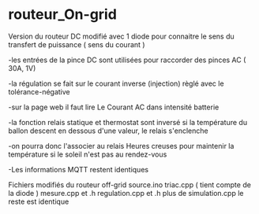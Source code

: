 # routeur_On-grid

Version du routeur DC modifié avec 1 diode pour connaitre le sens du transfert de puissance ( sens du courant ) 

-les entrées de la pince DC sont utilisées pour raccorder des pinces AC ( 30A, 1V) 

-la régulation se fait sur le courant inverse (injection) règlé avec le tolérance-négative 

-sur la page web il faut lire Le Courant AC dans intensité batterie 

-la fonction relais statique et thermostat sont inversé si la température du ballon descent en dessous d'une valeur, le relais s'enclenche 

-on pourra donc l'associer au relais Heures creuses pour maintenir la température si le soleil n'est pas au rendez-vous 

-Les informations MQTT restent identiques

Fichiers modifiés du routeur off-grid
source.ino
triac.cpp ( tient compte de la diode ) 
mesure.cpp et .h
regulation.cpp et .h
plus de simulation.cpp
le reste est identique 
